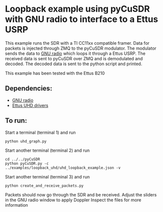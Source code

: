 # Loopback example using pyCuSDR with GNU radio to interface to a Ettus USRP

This example runs the SDR with a TI CC11xx compatible framer. Data for packets is injected through ZMQ to the pyCuSDR modulator. The modulator sends the data to [GNU radio](https://www.gnuradio.org/) which loops it through a Ettus USRP. The received data is sent to pyCuSDR over ZMQ and is demodulated and decoded. The decoded data is sent to the python script and printed.

This example has been tested with the Ettus B210

## Dependencies:

- [GNU radio](https://www.gnuradio.org/)
- [Ettus UHD drivers](https://github.com/EttusResearch/uhd) 

## To run:

Start a terminal (terminal 1) and run

```
python uhd_graph.py
```

Start another terminal (terminal 2) and run

```
cd ../../pyCuSDR
python pyCuSDR.py -c ../examples/loopback_uhd/uhd_loopback_example.json -v
```

Start another terminal (terminal 3) and run

```
python create_and_receive_packets.py
```

Packets should now go through the SDR and be received.
Adjust the sliders in the GNU radio window to apply Doppler
Inspect the files for more information

